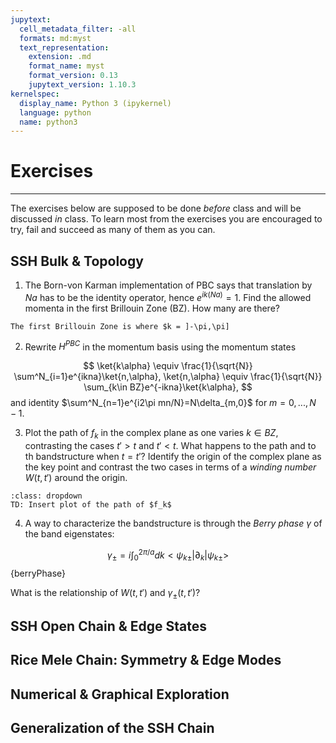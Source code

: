 ```yaml
---
jupytext:
  cell_metadata_filter: -all
  formats: md:myst
  text_representation:
    extension: .md
    format_name: myst
    format_version: 0.13
    jupytext_version: 1.10.3
kernelspec:
  display_name: Python 3 (ipykernel)
  language: python
  name: python3
---
```


# Exercises
----------
The exercises below are supposed to be done *before* class and will be discussed *in* class. To learn most from the exercises you are encouraged to try, fail and succeed as many of them as you can.

## SSH Bulk & Topology
1. The Born-von Karman implementation of PBC says that translation by $Na$ has to be the identity operator, hence $e^{ik(Na)}= 1$. Find the allowed momenta in the first Brillouin Zone (BZ). How many are there?

```{tip} 
The first Brillouin Zone is where $k = ]-\pi,\pi]
```
2. Rewrite $H^{PBC}$ in the momentum basis using the momentum states

$$
\ket{k\alpha} \equiv \frac{1}{\sqrt{N}} \sum^N_{i=1}e^{ikna}\ket{n,\alpha}, \ket{n,\alpha} \equiv \frac{1}{\sqrt{N}} \sum_{k\in BZ}e^{-ikna}\ket{k\alpha},
$$
and identity $\sum^N_{n=1}e^{i2\pi mn/N}=N\delta_{m,0}$ for $m=0,...,N-1$.

3. Plot the path of $f_k$ in the complex plane as one varies $k \in BZ$, contrasting the cases $t'>t$ and $t'<t$. What happens to the path and to th bandstructure when $t=t'$? Identify the origin of the complex plane as the key point and contrast the two cases in terms of a *winding number* $W(t,t')$ around the origin.

```{admonition} Spoiler!
:class: dropdown
TD: Insert plot of the path of $f_k$
```

4. A way to characterize the bandstructure is through the *Berry phase* $\gamma$ of the band eigenstates:

$$
\gamma_{\pm} = i \int^{2\pi /a}_{0}dk<\psi_{k\pm}|\partial_k|\psi_{k\pm}>
$$ {berryPhase}

What is the relationship of $W(t,t')$ and $\gamma_{\pm}(t,t')$?

## SSH Open Chain & Edge States

## Rice Mele Chain: Symmetry & Edge Modes

## Numerical & Graphical Exploration

## Generalization of the SSH Chain

